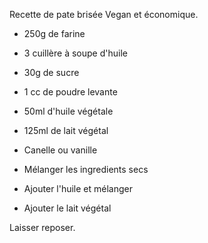 Recette de pate brisée Vegan et économique.

- 250g de farine
- 3 cuillère à soupe d'huile
- 30g de sucre
- 1 cc de poudre levante
- 50ml d'huile végétale
- 125ml de lait végétal
- Canelle ou vanille

- Mélanger les ingredients secs
- Ajouter l'huile et mélanger
- Ajouter le lait végétal

Laisser reposer.
